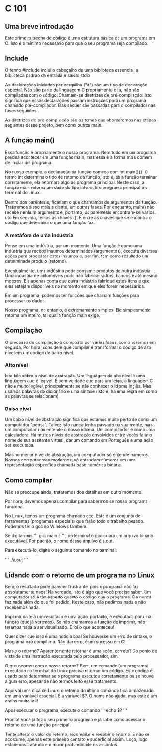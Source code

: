 # C 101
## Uma breve introdução

Este primeiro trecho de código é uma estrutura básica de um programa em C. Isto é o mínimo necessário para que o seu programa seja compilado.

## Include

O termo #include inclui o cabeçalho de uma biblioteca essencial, a biblioteca padrão de entrada e saída: stdio

As declarações iniciadas por cerquilha ("#") são um tipo de declaração especial. Não são parte da linguagem C propriamente dita, não são compiladas com o código. Chamam-se diretrizes de pré-compilação. Isto significa que essas declarações passam instruções para um programa chamado pré-compilador. Elas sequer são passadas para o compilador nas fases seguintes.

As diretrizes de pré-compilação são os temas que abordaremos nas etapas seguintes desse projeto, bem como outros mais.

## A função main()

Essa função é propriamente o nosso programa. Nem tudo em um programa precisa acontecer em uma função main, mas essa é a forma mais comum de iniciar um programa.

No nosso exemplo, a declaração da função começa com int main(){}. O termo int determina o tipo de retorno da função, isto é, se a função terminar corretamente, ela retornará algo ao programa principal. Neste caso, a função main retorna um dado do tipo inteiro. E o programa principal é o terminal do Linux.

Dentro dos parêntesis, ficariam o que chamamos de argumentos da função. Trataremos disso mais a diante, em outras fases. Por enquanto, main() não recebe nenhum argumento e, portanto, os parentesis encontram-se vazios.
uto
Em seguida, temos as chaves {}. É entre as chaves que se encontra o código que determina o que uma função faz.

### A metáfora de uma indústria
Pense em uma indústria, por um momento. Uma função é como uma indústria que recebe insumos determinados (argumentos), executa diversas ações para processar estes insumos e, por fim, tem como resultado um determinado produto (retorno).

Eventualmente, uma indústria pode consumir produtos de outra indústria. Uma indústria de automóveis pode não fabricar vidros, bancos e até mesmo motores. Ela apenas conta que outra indústria fabrique estes itens e que eles estejam disponíveis no momento em que eles forem necessários.

Em um programa, podemos ter funções que chamam funções para processar os dados.

Nosso programa, no entanto, é extremamente simples. Ele simplesmente retorna um inteiro, tal qual a função main exige.

## Compilação

O processo de compilação é composto por várias fases, como veremos em seguida. Por hora, considere que compilar é transformar o código de alto nível em um código de baixo nível.

### Alto nível

Isto fala sobre o nível de abstração. Um línguágem de alto nível é uma linguágem que é legível. É bem verdade que para um leigo, a linguágem C não é muito legível, principalmente se não conhecer o idioma inglês. Mas usamos palavras do dicionário e uma sintaxe (isto é, há uma regra em como as palavras se relacionam).

### Baixo nível

Um baixo nível de abstração significa que estamos muito perto de como um computador "pensa". Talvez isto nunca tenha passado na sua mente, mas um computador não entende o nosso idioma. Um computador é como uma cálculadora. Há muitos níveis de abstração envolvidos entre vocês falar o nome de sua assitente virtual, dar um comando em Português e uma ação ser executada.

Mas no menor nível de abstração, um computador só entende números. Nossos computadores modernos, só entendem números em uma representação específica chamada base numérica binária.


## Como compilar

Não se preocupe ainda, trataremos dos detalhes em outro momento.

Por hora, devemos apenas compilar para sabermos se nosso programa funciona.

No Linux, temos um programa chamado gcc. Este é um conjunto de ferramentas (programas especiais) que farão todo o trabalho pesado. Podemos ter o gcc no Windows também.

Se digitarmos ''' gcc main.c ''', no terminal o gcc criará um arquivo binário executável. Por padrão, o nome desse arquivo é a.out.

Para executá-lo, digite o seguinte comando no terminal:

'''
./a.out
'''

## Lidando com o retorno de um programa no Linux

Bem, o resultado pode parecer frustrante, pois o programa não faz absolutamente nada!
Na verdade, isto é algo que você precisa saber. Um computador só é tão esperto quanto o código que o programa. Ele nunca faz nada além do que foi pedido. Neste caso, não pedimos nada e não recebemos nada.

Imprimir na tela um resultado é uma ação, portanto, é executada por uma função (que já veremos). Se não chamamos a função de imprimir, não teremos nada a ser visualizado. E foi o que aconteceu!

Quer dizer que isso é uma notícia boa! Se houvesse um erro de sintaxe, o programa não compilaria. Não dar erro, é um sucesso em C!

Mas e o retorno? Aparentemente retornar é uma ação, correto? Do ponto de vista de uma instrução executada pelo processador, sim! 

O que ocorreu com o nosso retorno? Bem, um comando (um programa) executado no terminal do Linux precisa retornar um código. Este código é usado para determinar se o programa executou corretamente ou se houve algum erro, apesar de não termos feito esse tratamento.

Aqui vai uma dica de Linux: o retorno do último comando fica armazenado em uma variável especial. É a variável $?. O nome não ajuda, mas este é um atalho muito útil!

Apos executar o programa, execute o comando
'''
echo $?
'''

Pronto! Você já fez o seu primeiro programa e já sabe como acessar o retorno de uma função principal.

Tente alterar o valor do retorno, recompilar e reexibir o retorno. E não se acostume, apenas este primeiro contato é suoerficial assim. Logo, logo estaremos tratando em maior profundidade os assuntos.